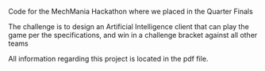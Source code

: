Code for the MechMania Hackathon where we placed in the Quarter Finals

The challenge is to design an Artificial Intelligence client that can play the game per the specifications, and win in a challenge bracket against all other teams

All information regarding this project is located in the pdf file.
